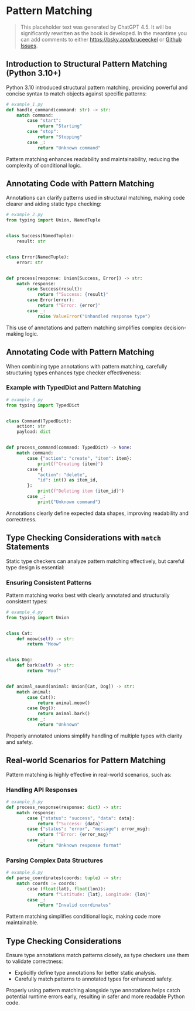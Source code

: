 # Pattern Matching

> This placeholder text was generated by ChatGPT 4.5. It will be significantly rewritten as the book is developed.
> In the meantime you can add comments to either <https://bsky.app/bruceeckel> or [Github Issues](https://github.com/ThinkingInTypes/ThinkingInTypes.github.io/issues).

## Introduction to Structural Pattern Matching (Python 3.10+)

Python 3.10 introduced structural pattern matching, providing powerful and concise syntax to match objects against specific patterns:

```python
# example_1.py
def handle_command(command: str) -> str:
    match command:
        case "start":
            return "Starting"
        case "stop":
            return "Stopping"
        case _:
            return "Unknown command"
```

Pattern matching enhances readability and maintainability, reducing the complexity of conditional logic.

## Annotating Code with Pattern Matching

Annotations can clarify patterns used in structural matching, making code clearer and aiding static type checking:

```python
# example_2.py
from typing import Union, NamedTuple


class Success(NamedTuple):
    result: str


class Error(NamedTuple):
    error: str


def process(response: Union[Success, Error]) -> str:
    match response:
        case Success(result):
            return f"Success: {result}"
        case Error(error):
            return f"Error: {error}"
        case _:
            raise ValueError("Unhandled response type")
```

This use of annotations and pattern matching simplifies complex decision-making logic.

## Annotating Code with Pattern Matching

When combining type annotations with pattern matching, carefully structuring types enhances type checker effectiveness:

### Example with TypedDict and Pattern Matching

```python
# example_3.py
from typing import TypedDict


class Command(TypedDict):
    action: str
    payload: dict


def process_command(command: TypedDict) -> None:
    match command:
        case {"action": "create", "item": item}:
            print(f"Creating {item}")
        case {
            "action": "delete",
            "id": int() as item_id,
        }:
            print(f"Deleting item {item_id}")
        case _:
            print("Unknown command")
```

Annotations clearly define expected data shapes, improving readability and correctness.

## Type Checking Considerations with `match` Statements

Static type checkers can analyze pattern matching effectively, but careful type design is essential:

### Ensuring Consistent Patterns

Pattern matching works best with clearly annotated and structurally consistent types:

```python
# example_4.py
from typing import Union


class Cat:
    def meow(self) -> str:
        return "Meow"


class Dog:
    def bark(self) -> str:
        return "Woof"


def animal_sound(animal: Union[Cat, Dog]) -> str:
    match animal:
        case Cat():
            return animal.meow()
        case Dog():
            return animal.bark()
        case _:
            return "Unknown"
```

Properly annotated unions simplify handling of multiple types with clarity and safety.

## Real-world Scenarios for Pattern Matching

Pattern matching is highly effective in real-world scenarios, such as:

### Handling API Responses

```python
# example_5.py
def process_response(response: dict) -> str:
    match response:
        case {"status": "success", "data": data}:
            return f"Success: {data}"
        case {"status": "error", "message": error_msg}:
            return f"Error: {error_msg}"
        case _:
            return "Unknown response format"
```

### Parsing Complex Data Structures

```python
# example_6.py
def parse_coordinates(coords: tuple) -> str:
    match coords := coords:
        case (float(lat), float(lon)):
            return f"Latitude: {lat}, Longitude: {lon}"
        case _:
            return "Invalid coordinates"
```

Pattern matching simplifies conditional logic, making code more maintainable.

## Type Checking Considerations

Ensure type annotations match patterns closely, as type checkers use them to validate correctness:

- Explicitly define type annotations for better static analysis.
- Carefully match patterns to annotated types for enhanced safety.

Properly using pattern matching alongside type annotations helps catch potential runtime errors early, resulting in safer and more readable Python code.

